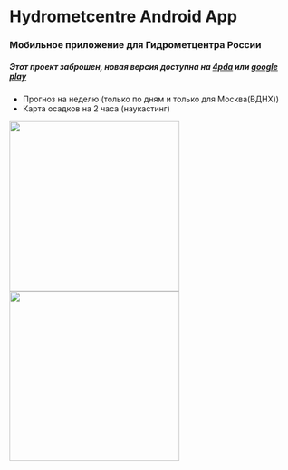# Hydrometcentre Android App
### Мобильное приложение для Гидрометцентра России 
##### Этот проект заброшен, новая версия доступна на [4pda](https://4pda.to/forum/index.php?showtopic=1081210) или [google play](https://play.google.com/store/apps/details?id=ru.meteoinfo.hydrometcenter)
- Прогноз на неделю (только по дням и только для Москва(ВДНХ))
- Карта осадков на 2 часа (наукастинг)

<p float="left">
  <img src="https://github.com/Escalt4/HydrometcentreAndroidApp/assets/84412648/240af590-26aa-4fe5-b6d2-33abef2066f8" width="300"/>
  <img src="https://github.com/Escalt4/HydrometcentreAndroidApp/assets/84412648/600c9eb9-bab3-456e-aa1f-2247879f6ea1" width="300"/>
</p>
